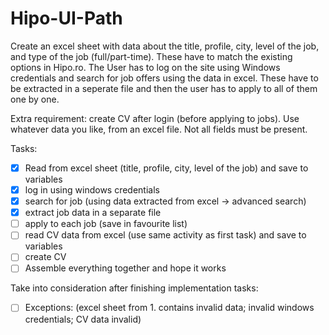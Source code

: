 # Hipo-UI-Path

Create an excel sheet with data about the title, profile, city, level of the job, and type of the job (full/part-time). These have to match the existing options in Hipo.ro. The User has to log on the site using Windows credentials and search for job offers using the data in excel. These have to be extracted in a seperate file and then the user has to apply to all of them one by one.

Extra requirement: create CV after login (before applying to jobs). Use whatever data you like, from an excel file. Not all fields must be present.

Tasks:
- [x] Read from excel sheet (title, profile, city, level of the job) and save to variables
- [x] log in using windows credentials
- [x] search for job (using data extracted from excel -> advanced search)
- [x] extract job data in a separate file
- [ ] apply to each job (save in favourite list)
- [ ] read CV data from excel (use same activity as first task) and save to variables
- [ ] create CV
- [ ] Assemble everything together and hope it works

Take into consideration after finishing implementation tasks:
- [ ] Exceptions: (excel sheet from 1. contains invalid data; invalid windows credentials; CV data invalid)

